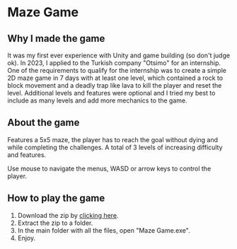 # Maze Game

## Why I made the game
It was my first ever experience with Unity and game building (so don't judge ok). In 2023, I applied to the Turkish company "Otsimo" for an internship. One of the requirements to qualify for the internship was to create a simple 2D maze game in 7 days with at least one level, which contained a rock to block movement and a deadly trap like lava to kill the player and reset the level. Additional levels and features were optional and I tried my best to include as many levels and add more mechanics to the game.

## About the game
Features a 5x5 maze, the player has to reach the goal without dying and while completing the challenges. A total of 3 levels of increasing difficulty and features.

Use mouse to navigate the menus, WASD or arrow keys to control the player.

## How to play the game
1) Download the zip by [clicking here](https://github.com/AlyAsad/Aly-Gilani-otsimo-internship-task-gamedev-2023/archive/refs/heads/main.zip).
2) Extract the zip to a folder.
3) In the main folder with all the files, open "Maze Game.exe".
4) Enjoy.

